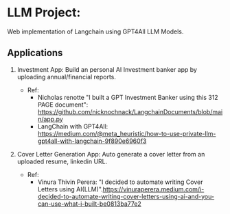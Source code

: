# LLM Project:

Web implementation of Langchain using GPT4All LLM Models.

## Applications

1. Investment App: Build an personal AI Investment banker app by uploading annual/financial reports.
    - Ref:
        - Nicholas renotte "I built a GPT Investment Banker using this 312 PAGE document": https://github.com/nicknochnack/LangchainDocuments/blob/main/app.py
        - LangChain with GPT4All: https://medium.com/@meta_heuristic/how-to-use-private-llm-gpt4all-with-langchain-9f890e6960f3

2. Cover Letter Generation App: Auto generate a cover letter from an uploaded resume, linkedin URL.
    - Ref:
        - Vinura Thivin Perera: "I decided to automate writing Cover Letters using AI(LLM)".https://vinuraperera.medium.com/i-decided-to-automate-writing-cover-letters-using-ai-and-you-can-use-what-i-built-be0813ba77e2

